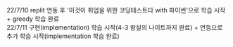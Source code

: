 22/7/10 replit 연동 후 '이것이 취업을 위한 코딩테스트다 with 파이썬'으로 학습 시작 + greedy 학습 완료  
22/7/11 구현(implementation) 학습 시작(4-3 왕실의 나이트까지 완료) + 연등으로 추가 학습 시작(implementation 학습 완료)  
